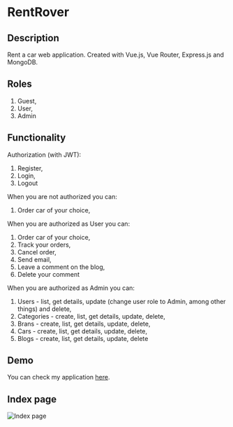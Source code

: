 # RentRover

## Description

Rent a car web application. Created with Vue.js, Vue Router, Express.js and MongoDB.

## Roles

1. Guest,
2. User,
3. Admin

## Functionality

Authorization (with JWT):

1. Register,
2. Login,
3. Logout

When you are not authorized you can:

1. Order car of your choice,

When you are authorized as User you can:

1. Order car of your choice,
2. Track your orders,
3. Cancel order,
4. Send email,
5. Leave a comment on the blog,
6. Delete your comment

When you are authorized as Admin you can:

1. Users - list, get details, update (change user role to Admin, among other things) and delete,
2. Categories - create, list, get details, update, delete,
3. Brans - create, list, get details, update, delete,
4. Cars - create, list, get details, update, delete,
5. Blogs - create, list, get details, update, delete

## Demo

You can check my application [here](https://rent-rover-app.onrender.com/).

## Index page

![Index page](./client/public/images/preview.png)




